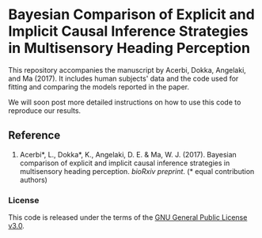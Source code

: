 # Bayesian Comparison of Explicit and Implicit Causal Inference Strategies in Multisensory Heading Perception

This repository accompanies the manuscript by Acerbi, Dokka, Angelaki, and Ma (2017).
It includes human subjects' data and the code used for fitting and comparing the models reported in the paper.

We will soon post more detailed instructions on how to use this code to reproduce our results.

## Reference

1. Acerbi\*, L., Dokka\*, K., Angelaki, D. E. & Ma, W. J. (2017). Bayesian comparison of explicit and implicit causal inference strategies in  multisensory heading perception. *bioRxiv preprint*. (\* equal contribution authors)

### License

This code is released under the terms of the [GNU General Public License v3.0](https://github.com/lacerbi/visvest-causinf/blob/master/LICENSE.txt).

